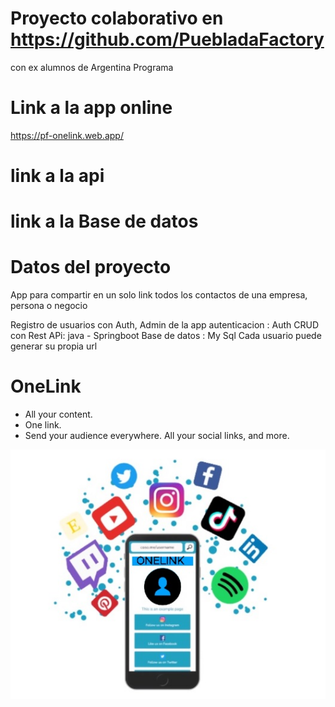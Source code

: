 # Proyecto colaborativo en https://github.com/PuebladaFactory 
con ex alumnos de Argentina Programa

# Link a la app online
https://pf-onelink.web.app/

# link a la api

# link a la Base de datos

# Datos del proyecto

App para compartir en un solo link todos los contactos de una empresa, persona o negocio

Registro de usuarios con Auth, 
Admin de la app
autenticacion : Auth
CRUD con Rest APi: java - Springboot
Base de datos : My Sql
Cada usuario puede generar su propia url

# OneLink

- All your content.
- One link.
- Send your audience everywhere. All your social links, and more.


![logo](logo.jpg)



